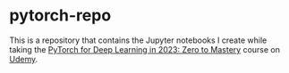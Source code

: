 # pytorch-repo

This is a repository that contains the Jupyter notebooks I create while taking the <a href="https://www.udemy.com/course/pytorch-for-deep-learning/">PyTorch for Deep Learning in 2023: Zero to Mastery</a> course on <a href="https://www.udemy.com/">Udemy</a>.
